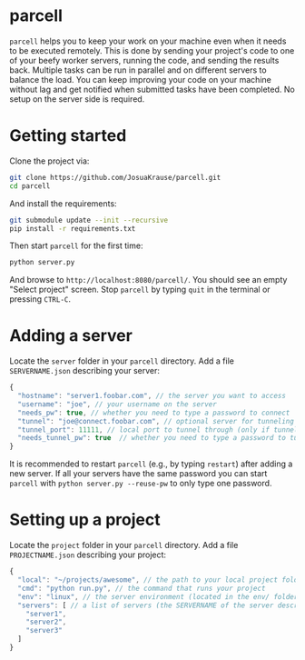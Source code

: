 # parcell

`parcell` helps you to keep your work on your machine even when it needs to be
executed remotely. This is done by sending your project's code to one of your
beefy worker servers, running the code, and sending the results back. Multiple
tasks can be run in parallel and on different servers to balance the load. You
can keep improving your code on your machine without lag and get notified when
submitted tasks have been completed. No setup on the server side is required.

# Getting started

Clone the project via:

```bash
git clone https://github.com/JosuaKrause/parcell.git
cd parcell
```

And install the requirements:

```bash
git submodule update --init --recursive
pip install -r requirements.txt
```

Then start `parcell` for the first time:

```bash
python server.py
```

And browse to `http://localhost:8080/parcell/`.
You should see an empty "Select project" screen.
Stop `parcell` by typing `quit` in the terminal or pressing `CTRL-C`.

# Adding a server

Locate the `server` folder in your `parcell` directory.
Add a file `SERVERNAME.json` describing your server:

```javascript
{
  "hostname": "server1.foobar.com", // the server you want to access
  "username": "joe", // your username on the server
  "needs_pw": true, // whether you need to type a password to connect
  "tunnel": "joe@connect.foobar.com", // optional server for tunneling the connection
  "tunnel_port": 11111, // local port to tunnel through (only if tunneling)
  "needs_tunnel_pw": true  // whether you need to type a password to tunnel (only if tunneling)
}
```

It is recommended to restart `parcell` (e.g., by typing `restart`) after adding
a new server. If all your servers have the same password you can start `parcell`
with `python server.py --reuse-pw` to only type one password.

# Setting up a project

Locate the `project` folder in your `parcell` directory.
Add a file `PROJECTNAME.json` describing your project:

```javascript
{
  "local": "~/projects/awesome", // the path to your local project folder
  "cmd": "python run.py", // the command that runs your project
  "env": "linux", // the server environment (located in the env/ folder)
  "servers": [ // a list of servers (the SERVERNAME of the server description)
    "server1",
    "server2",
    "server3"
  ]
}
```
